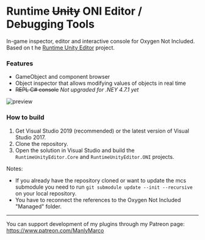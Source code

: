# Runtime ~~Unity~~ ONI Editor / Debugging Tools
In-game inspector, editor and interactive console for Oxygen Not Included. Based on t he [Runtime Unity Editor](https://github.com/ManlyMarco/RuntimeUnityEditor) project.

### Features
- GameObject and component browser
- Object inspector that allows modifying values of objects in real time
- ~~REPL C# console~~ *Not upgraded for .NEY 4.7.1 yet*

![preview](https://user-images.githubusercontent.com/39247311/64476158-ce1a4c00-d18b-11e9-97d6-084452cdbf0a.PNG)

### How to build
1. Get Visual Studio 2019 (recommended) or the latest version of Visual Studio 2017.
2. Clone the repository.
3. Open the solution in Visual Studio and build the `RuntimeUnityEditor.Core` and `RuntimeUnityEditor.ONI` projects.

Notes:
- If you already have the repository cloned or want to update the mcs submodule you need to run `git submodule update --init --recursive` on your local repository.
- You have to reconnect the references to the Oxygen Not Included "Managed" folder.

---

You can support development of my plugins through my Patreon page: https://www.patreon.com/ManlyMarco
